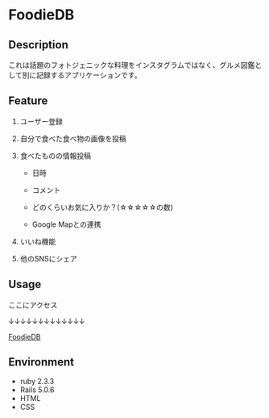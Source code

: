 # FoodieDB
## Description
これは話題のフォトジェニックな料理をインスタグラムではなく、グルメ図鑑として別に記録するアプリケーションです。

## Feature
1. ユーザー登録
2. 自分で食べた食べ物の画像を投稿
3. 食べたものの情報投稿
  
    - 日時
  
    - コメント
  
    - どのくらいお気に入りか？(☆☆☆☆☆の数)
  
    - Google Mapとの連携
  
4. いいね機能
5. 他のSNSにシェア

## Usage
ここにアクセス

↓↓↓↓↓↓↓↓↓↓↓↓↓

[FoodieDB](https://foodie-db.herokuapp.com/)


## Environment
- ruby 2.3.3
- Rails 5.0.6
- HTML
- CSS

